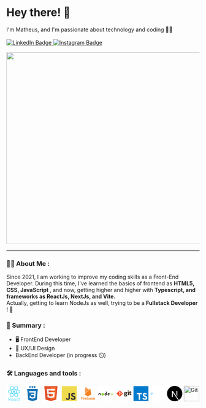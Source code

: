<div id="header" align="left" >
  <div>
    <h1> Hey there! 🖖 </h1>
    <span>I'm Matheus, and I'm passionate about technology and coding 🧑‍💻</span>
    <br><br>
    <a href="https://www.linkedin.com/in/matheus-domingues-motta-918438257/)">
      <img src="https://img.shields.io/badge/LinkedIn-blue?style=for-the-badge&logo=linkedin&logoColor=white" alt="LinkedIn Badge"/>
    </a>
    <a href="https://www.instagram.com/o_matheus_motta/">
      <img src="https://img.shields.io/badge/Instagram-E4405F?style=for-the-badge&logo=instagram&logoColor=white" alt="Instagram Badge"/>
    </a>
  </div>

  <br>
  
  <img src="https://cdn.dribbble.com/users/416610/screenshots/4801105/coding_desk_flat_vector_ui_ux_design_illustration_motion_animation_gif2.gif" height="500" width="900">

  ---

### :man_technologist: About Me :
  <span>
    Since 2021, I am working to improve my coding skills as a Front-End Developer. During this time, I've learned the basics of frontend as   <strong> HTML5, CSS, JavaScript </strong>, and now, getting higher and 
    higher with <strong> Typescript, and frameworks as ReactJs, NextJs, and Vite. </strong>
  </span>

  <br>

  <span>
    Actually, getting to learn NodeJs as well, trying to be a <strong> Fullstack Developer </strong>! 🚀
  </span>

### :scroll: Summary :
  - 🖥️ FrontEnd Developer
  -  🔣 UX/UI Design
  -  BackEnd Developer (in progress ⏲️)

### :hammer_and_wrench: Languages and tools :
  <div>
  <img src="https://github.com/devicons/devicon/blob/master/icons/react/react-original-wordmark.svg" title="React" alt="React" width="40" height="40"/>&nbsp;
  <img src="https://github.com/devicons/devicon/blob/master/icons/css3/css3-plain-wordmark.svg"  title="CSS3" alt="CSS" width="40" height="40"/>&nbsp;
  <img src="https://github.com/devicons/devicon/blob/master/icons/html5/html5-original.svg" title="HTML5" alt="HTML" width="40" height="40"/>&nbsp;
  <img src="https://github.com/devicons/devicon/blob/master/icons/javascript/javascript-original.svg" title="JavaScript" alt="JavaScript" width="40" height="40"/>&nbsp;
  <img src="https://github.com/devicons/devicon/blob/master/icons/firebase/firebase-plain-wordmark.svg" title="Firebase" alt="Firebase" width="40" height="40"/>&nbsp;
  <img src="https://github.com/devicons/devicon/blob/master/icons/nodejs/nodejs-original-wordmark.svg" title="NodeJS" alt="NodeJS" width="40" height="40"/>&nbsp;
  <img src="https://github.com/devicons/devicon/blob/master/icons/git/git-original-wordmark.svg" title="Git" **alt="Git" width="40" height="40"/>
  <img src="https://github.com/devicons/devicon/blob/master/icons/typescript/typescript-original.svg" title="Git" **alt="Git" width="40" height="40"/>
  <img src="https://github.com/devicons/devicon/blob/master/icons/tailwindcss/tailwindcss-original-wordmark.svg" title="Git" **alt="Git" width="40" height="40"/>
  <img src="https://github.com/devicons/devicon/blob/master/icons/nextjs/nextjs-original.svg" title="Git" **alt="Git" width="40" height="40"/>
  <img src="https://www.thecodegiant.ca/img/tech-logos/nextjs.png" title="Git" **alt="Git" width="40" height="40"/>
</div>
</div>
